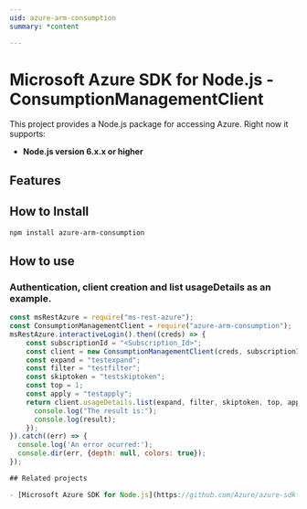 ```yaml
---
uid: azure-arm-consumption
summary: *content

---
```

# Microsoft Azure SDK for Node.js - ConsumptionManagementClient
This project provides a Node.js package for accessing Azure. Right now it supports:
- **Node.js version 6.x.x or higher**

## Features


## How to Install

```bash
npm install azure-arm-consumption
```

## How to use

### Authentication, client creation and list usageDetails as an example.

```javascript
const msRestAzure = require("ms-rest-azure");
const ConsumptionManagementClient = require("azure-arm-consumption");
msRestAzure.interactiveLogin().then((creds) => {
    const subscriptionId = "<Subscription_Id>";
    const client = new ConsumptionManagementClient(creds, subscriptionId);
    const expand = "testexpand";
    const filter = "testfilter";
    const skiptoken = "testskiptoken";
    const top = 1;
    const apply = "testapply";
    return client.usageDetails.list(expand, filter, skiptoken, top, apply).then((result) => {
      console.log("The result is:");
      console.log(result);
    });
}).catch((err) => {
  console.log('An error ocurred:');
  console.dir(err, {depth: null, colors: true});
});

## Related projects

- [Microsoft Azure SDK for Node.js](https://github.com/Azure/azure-sdk-for-node)
